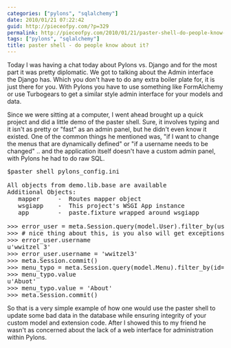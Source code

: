 ```yaml
---
categories: ["pylons", "sqlalchemy"]
date: 2010/01/21 07:22:42
guid: http://pieceofpy.com/?p=329
permalink: http://pieceofpy.com/2010/01/21/paster-shell-do-people-know-about-it/
tags: ["pylons", "sqlalchemy"]
title: paster shell - do people know about it?
---
```

Today I was having a chat today about Pylons vs. Django and for the most part it was pretty diplomatic. We got to talking about the Admin interface the Django has. Which you don't have to do any extra boiler plate for, it is just there for you. With Pylons you have to use something like FormAlchemy or use Turbogears to get a similar style admin interface for your models and data.

Since we were sitting at a computer, I went ahead brought up a quick project and did a little demo of the paster shell. Sure, it involves typing and it isn't as pretty or "fast" as an admin panel, but he didn't even know it existed. One of the common things he mentioned was, "if I want to change the menus that are dynamically defined" or "if a username needs to be changed" .. and the application itself doesn't have a custom admin panel, with Pylons he had to do raw SQL.

<pre>
$paster shell pylons_config.ini

All objects from demo.lib.base are available
Additional Objects:
   mapper     -  Routes mapper object
   wsgiapp    -  This project's WSGI App instance
   app        -  paste.fixture wrapped around wsgiapp

&gt;&gt;&gt; error_user = meta.Session.query(model.User).filter_by(username='wwitzel 3').one()
&gt;&gt;&gt; # nice thing about this, is you also will get exceptions throw if more than one record exists
&gt;&gt;&gt; error_user.username
u'wwitzel 3'
&gt;&gt;&gt; error_user.username = 'wwitzel3'
&gt;&gt;&gt; meta.Session.commit()
&gt;&gt;&gt; menu_typo = meta.Session.query(model.Menu).filter_by(id=1).one()
&gt;&gt;&gt; menu_typo.value
u'Abuot'
&gt;&gt;&gt; menu_typo.value = 'About'
&gt;&gt;&gt; meta.Session.commit()
</pre>

So that is a very simple example of how one would use the paster shell to update some bad data in the database while ensuring integrity of your custom model and extension code. After I showed this to my friend he wasn't as concerned about the lack of a web interface for administration within Pylons.
